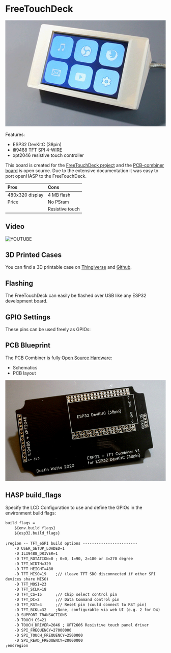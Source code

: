 <h1>FreeTouchDeck</h1>

![FreeTouchDeck](../assets/images/devices/freetouchdeck.png)

Features:

   - ESP32 DevKitC (38pin)
   - ili9488 TFT SPI 4-WIRE
   - xpt2046 resistive touch controller

This board is created for the [FreeTouchDeck project](https://github.com/DustinWatts/FreeTouchDeck)
and the [PCB-combiner board](https://www.pcbway.com/project/shareproject/ESP32_TFT_Combiner_V1.html) is open source. Due to the extensive documentation it was easy to port openHASP to the FreeTouchDeck.

| Pros              | Cons
|:-----             |:----
| 480x320 display   | 4 MB flash
| Price             | No PSram
|  | Resistive touch


## Video

![YOUTUBE](s2X4BQ9VmEU)

## 3D Printed Cases

You can find a 3D printable case on [Thingiverse]((https://www.thingiverse.com/thing:4661069)) and [Github](https://github.com/DustinWatts/FreeTouchDeck/tree/master/case/ESP32_TFT_Combiner_Case).

## Flashing

The FreeTouchDeck can easily be flashed over USB like any ESP32 development board.

## GPIO Settings

These pins can be used freely as GPIOs:

## PCB Blueprint

The PCB Combiner is fully [Open Source Hardware](https://github.com/DustinWatts/ESP32_TFT_Combiner):

- Schematics
- PCB layout

![PCB Combiner](../assets/images/devices/freetouchdeck-pcb.png)

## HASP build_flags

Specify the LCD Configuration to use and define the GPIOs in the environment build flags:

```
build_flags =
    ${env.build_flags}
    ${esp32.build_flags}

;region -- TFT_eSPI build options ------------------------
    -D USER_SETUP_LOADED=1
    -D ILI9488_DRIVER=1
    -D TFT_ROTATION=0 ; 0=0, 1=90, 2=180 or 3=270 degree
    -D TFT_WIDTH=320
    -D TFT_HEIGHT=480
    -D TFT_MISO=19    ;// (leave TFT SDO disconnected if other SPI devices share MISO)
    -D TFT_MOSI=23
    -D TFT_SCLK=18
    -D TFT_CS=15      ;// Chip select control pin
    -D TFT_DC=2       ;// Data Command control pin
    -D TFT_RST=4      ;// Reset pin (could connect to RST pin)
    -D TFT_BCKL=32    ;None, configurable via web UI (e.g. 2 for D4)
    -D SUPPORT_TRANSACTIONS
    -D TOUCH_CS=21
    -D TOUCH_DRIVER=2046 ; XPT2606 Resistive touch panel driver
    -D SPI_FREQUENCY=27000000
    -D SPI_TOUCH_FREQUENCY=2500000
    -D SPI_READ_FREQUENCY=20000000
;endregion
```